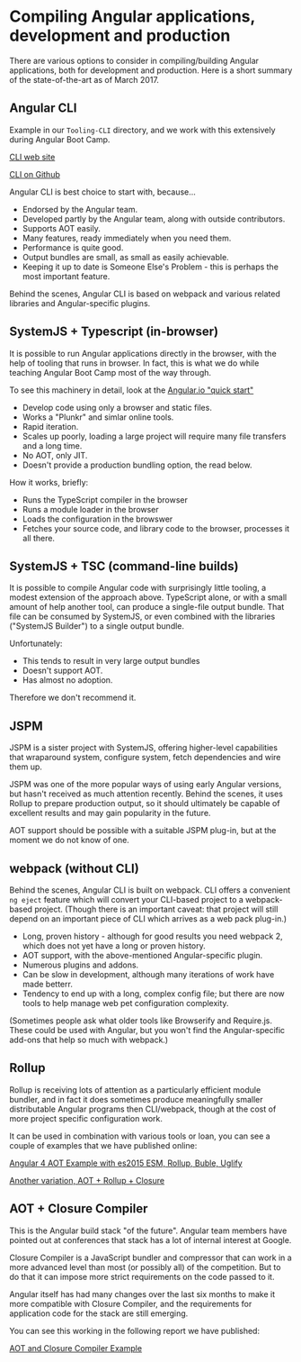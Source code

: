 # Compiling Angular applications, development and production

There are various options to consider in compiling/building Angular
applications, both for development and production. Here is a short
summary of the state-of-the-art as of March 2017.

## Angular CLI

Example in our `Tooling-CLI` directory, and we work with this
extensively during Angular Boot Camp.

[CLI web site](https://cli.angular.io/)

[CLI on Github](https://github.com/angular/angular-cli)

Angular CLI is best choice to start with, because...

* Endorsed by the Angular team.
* Developed partly by the Angular team, along with outside
  contributors.
* Supports AOT easily.
* Many features, ready immediately when you need them.
* Performance is quite good.
* Output bundles are small, as small as easily achievable.
* Keeping it up to date is Someone Else's Problem - this is perhaps
  the most important feature.

Behind the scenes, Angular CLI is based on webpack and various related
libraries and Angular-specific plugins.

## SystemJS + Typescript (in-browser)

It is possible to run Angular applications directly in the browser,
with the help of tooling that runs in browser. In fact, this is what
we do while teaching Angular Boot Camp most of the way through.

To see this machinery in detail, look at the
[Angular.io "quick start"](https://angular.io/guide/quickstart)

* Develop code using only a browser and static files.
* Works a "Plunkr" and simlar online tools.
* Rapid iteration.
* Scales up poorly, loading a large project will require many file
  transfers and a long time.
* No AOT, only JIT.
* Doesn't provide a production bundling option, the read below.

How it works, briefly:
* Runs the TypeScript compiler in the browser
* Runs a module loader in the browser
* Loads the configuration in the browswer
* Fetches your source code, and library code to the browser, processes
  it all there.

## SystemJS + TSC (command-line builds)

It is possible to compile Angular code with surprisingly little
tooling, a modest extension of the approach above. TypeScript alone,
or with a small amount of help another tool, can produce a single-file
output bundle. That file can be consumed by SystemJS, or even combined
with the libraries ("SystemJS Builder") to a single output bundle.

Unfortunately:

* This tends to result in very large output bundles
* Doesn't support AOT.
* Has almost no adoption.

Therefore we don't recommend it.

## JSPM

JSPM is a sister project with SystemJS, offering higher-level
capabilities that wraparound system, configure system, fetch
dependencies and wire them up.

JSPM was one of the more popular ways of using early Angular versions,
but hasn't received as much attention recently. Behind the scenes, it
uses Rollup to prepare production output, so it should ultimately be
capable of excellent results and may gain popularity in the future.

AOT support should be possible with a suitable JSPM plug-in, but at
the moment we do not know of one.

## webpack (without CLI)

Behind the scenes, Angular CLI is built on webpack. CLI offers a
convenient `ng eject` feature which will convert your CLI-based
project to a webpack-based project. (Though there is an important
caveat: that project will still depend on an important piece of CLI
which arrives as a web pack plug-in.)

* Long, proven history - although for good results you need webpack 2,
  which does not yet have a long or proven history.
* AOT support, with the above-mentioned Angular-specific plugin.
* Numerous plugins and addons.
* Can be slow in development, although many iterations of work have
  made betterr.
* Tendency to end up with a long, complex config file; but there are
  now tools to help manage web pet configuration complexity.

(Sometimes people ask what older tools like Browserify and Require.js.
These could be used with Angular, but you won't find the
Angular-specific add-ons that help so much with webpack.)

## Rollup

Rollup is receiving lots of attention as a particularly efficient
module bundler, and in fact it does sometimes produce meaningfully
smaller distributable Angular programs then CLI/webpack, though at the
cost of more project specific configuration work.

It can be used in combination with various tools or loan, you can see
a couple of examples that we have published online:

[Angular 4 AOT Example with es2015 ESM, Rollup, Buble, Uglify](https://github.com/OasisDigital/angular-aot-es2015-rollup)

[Another variation, AOT + Rollup + Closure](https://github.com/OasisDigital/angular-aot-es2015-rollup/tree/closure-compiler)

## AOT + Closure Compiler

This is the Angular build stack "of the future". Angular team members
have pointed out at conferences that stack has a lot of internal interest at Google.

Closure Compiler is a JavaScript bundler and compressor that can work
in a more advanced level than most (or possibly all) of the
competition. But to do that it can impose more strict requirements on
the code passed to it.

Angular itself has had many changes over the last six months to make
it more compatible with Closure Compiler, and the requirements for
application code for the stack are still emerging.

You can see this working in the following report we have published:

[AOT and Closure Compiler Example](https://github.com/OasisDigital/angular-aot-closure)
